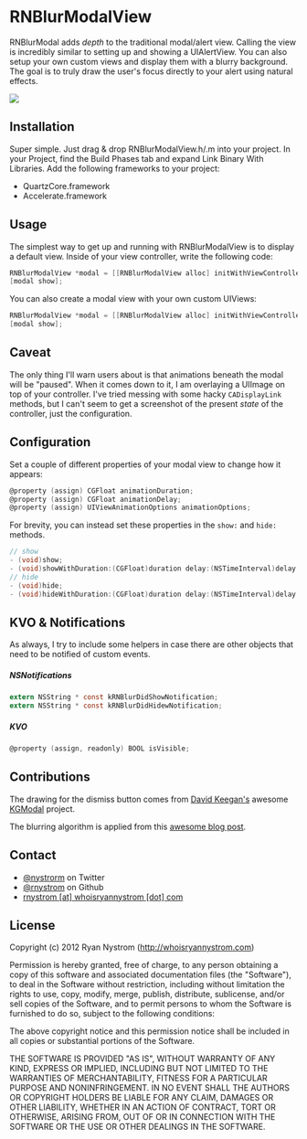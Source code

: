 RNBlurModalView
====

RNBlurModal adds *depth* to the traditional modal/alert view. Calling the view is incredibly similar to setting up and showing a UIAlertView. You can also setup your own custom views and display them with a blurry background. The goal is to truly draw the user's focus directly to your alert using natural effects.

<img src="https://github.com/rnystrom/RNBlurModalView/raw/master/images/image.jpg" />

## Installation

Super simple. Just drag & drop RNBlurModalView.h/.m into your project. In your Project, find the Build Phases tab and expand Link Binary With Libraries. Add the following frameworks to your project: 

* QuartzCore.framework
* Accelerate.framework

## Usage

The simplest way to get up and running with RNBlurModalView is to display a default view. Inside of your view controller, write the following code:

``` objective-c
RNBlurModalView *modal = [[RNBlurModalView alloc] initWithViewController:self title:@"Hello world!" message:@"Pur your message here."];
[modal show];
```

You can also create a modal view with your own custom UIViews:

``` objective-c
RNBlurModalView *modal = [[RNBlurModalView alloc] initWithViewController:self view:view];
[modal show];
```

## Caveat

The only thing I'll warn users about is that animations beneath the modal will be "paused". When it comes down to it, I am overlaying a UIImage on top of your controller. I've tried messing with some hacky <code>CADisplayLink</code> methods, but I can't seem to get a screenshot of the present *state* of the controller, just the configuration.

## Configuration

Set a couple of different properties of your modal view to change how it appears:

``` objective-c
@property (assign) CGFloat animationDuration;
@property (assign) CGFloat animationDelay;
@property (assign) UIViewAnimationOptions animationOptions;
```

For brevity, you can instead set these properties in the <code>show:</code> and <code>hide:</code> methods.

``` objective-c
// show
- (void)show;
- (void)showWithDuration:(CGFloat)duration delay:(NSTimeInterval)delay options:(UIViewAnimationOptions)options completion:(void (^)(void))completion;
// hide
- (void)hide;
- (void)hideWithDuration:(CGFloat)duration delay:(NSTimeInterval)delay options:(UIViewAnimationOptions)options completion:(void (^)(void))completion;
```

## KVO & Notifications

As always, I try to include some helpers in case there are other objects that need to be notified of custom events.

##### NSNotifications

``` objective-c
extern NSString * const kRNBlurDidShowNotification;
extern NSString * const kRNBlurDidHidewNotification;
```

##### KVO

``` objective-c
@property (assign, readonly) BOOL isVisible;
```

## Contributions

The drawing for the dismiss button comes from [David Keegan's](http://davidkeegan.com/) awesome [KGModal](https://github.com/kgn/KGModal) project.

The blurring algorithm is applied from this [awesome blog post](http://indieambitions.com/idevblogaday/perform-blur-vimage-accelerate-framework-tutorial/?utm_source=feedburner&utm_medium=feed&utm_campaign=Feed%3A+IndieAmbitions+%28Indie+Ambitions%29).

## Contact

* [@nystrorm](https://twitter.com/nystrorm) on Twitter
* [@rnystrom](https://github.com/rnystrom) on Github
* <a href="mailTo:rnystrom@whoisryannystrom.com">rnystrom [at] whoisryannystrom [dot] com</a>

## License

Copyright (c) 2012 Ryan Nystrom (http://whoisryannystrom.com)

Permission is hereby granted, free of charge, to any person obtaining a copy
of this software and associated documentation files (the "Software"), to deal
in the Software without restriction, including without limitation the rights
to use, copy, modify, merge, publish, distribute, sublicense, and/or sell
copies of the Software, and to permit persons to whom the Software is
furnished to do so, subject to the following conditions:

The above copyright notice and this permission notice shall be included in
all copies or substantial portions of the Software.

THE SOFTWARE IS PROVIDED "AS IS", WITHOUT WARRANTY OF ANY KIND, EXPRESS OR
IMPLIED, INCLUDING BUT NOT LIMITED TO THE WARRANTIES OF MERCHANTABILITY,
FITNESS FOR A PARTICULAR PURPOSE AND NONINFRINGEMENT. IN NO EVENT SHALL THE
AUTHORS OR COPYRIGHT HOLDERS BE LIABLE FOR ANY CLAIM, DAMAGES OR OTHER
LIABILITY, WHETHER IN AN ACTION OF CONTRACT, TORT OR OTHERWISE, ARISING FROM,
OUT OF OR IN CONNECTION WITH THE SOFTWARE OR THE USE OR OTHER DEALINGS IN
THE SOFTWARE.